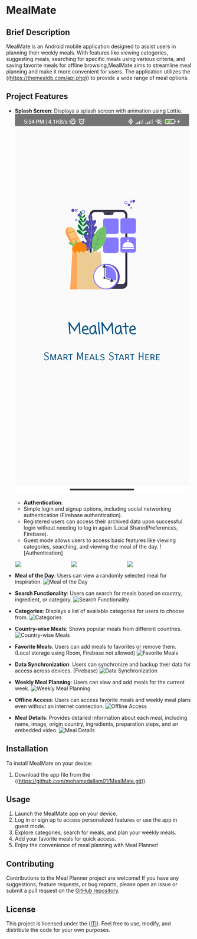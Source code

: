 # MealMate

## Brief Description
MealMate is an Android mobile application designed to assist users in planning their weekly meals. With features like viewing categories, suggesting meals, searching for specific meals using various criteria, and saving favorite meals for offline browsing,MealMate aims to streamline meal planning and make it more convenient for users. The application utilizes the ((https://themealdb.com/api.php)) to provide a wide range of meal options.

## Project Features
- **Splash Screen**: Displays a splash screen with animation using Lottie.
  ![Splash Screen](https://github.com/mohamedallam01/MealMate/blob/master/screenshots/splash%20screen.jpg?raw=true)

  - **Authentication**:
  - Simple login and signup options, including social networking authentication (Firebase authentication).
  - Registered users can access their archived data upon successful login without needing to log in again (Local SharedPreferences, Firebase).
  - Guest mode allows users to access basic features like viewing categories, searching, and viewing the meal of the day.
  ![Authentication]
<div style="display:flex; justify-content:center;">
    <img src="[url_to_image1](https://github.com/mohamedallam01/MealMate/blob/master/screenshots/register_login.jpg?raw=true)" width="30%">
    <img src="[url_to_image2](https://github.com/mohamedallam01/MealMate/blob/master/screenshots/registeration%20form.jpg?raw=true)" width="30%">
    <img src="[url_to_image3](https://github.com/mohamedallam01/MealMate/blob/master/screenshots/login.jpg?raw=true)" width="30%">
</div>

- **Meal of the Day**: Users can view a randomly selected meal for inspiration.
  ![Meal of the Day](url_to_image1)

- **Search Functionality**: Users can search for meals based on country, ingredient, or category.
  ![Search Functionality](url_to_image2)

- **Categories**: Displays a list of available categories for users to choose from.
  ![Categories](url_to_image3)

- **Country-wise Meals**: Shows popular meals from different countries.
  ![Country-wise Meals](url_to_image4)

- **Favorite Meals**: Users can add meals to favorites or remove them. (Local storage using Room, Firebase not allowed)
  ![Favorite Meals](url_to_image5)

- **Data Synchronization**: Users can synchronize and backup their data for access across devices. (Firebase)
  ![Data Synchronization](url_to_image6)

- **Weekly Meal Planning**: Users can view and add meals for the current week.
  ![Weekly Meal Planning](url_to_image7)

- **Offline Access**: Users can access favorite meals and weekly meal plans even without an internet connection.
  ![Offline Access](url_to_image8)



- **Meal Details**: Provides detailed information about each meal, including name, image, origin country, ingredients, preparation steps, and an embedded video.
  ![Meal Details](url_to_image10)




## Installation
To install MealMate on your device:

1. Download the app file from the ((https://github.com/mohamedallam01/MealMate.git)).


## Usage
1. Launch the MealMate app on your device.
2. Log in or sign up to access personalized features or use the app in guest mode.
3. Explore categories, search for meals, and plan your weekly meals.
4. Add your favorite meals for quick access.
5. Enjoy the convenience of meal planning with Meal Planner!

## Contributing
Contributions to the Meal Planner project are welcome! If you have any suggestions, feature requests, or bug reports, please open an issue or submit a pull request on the [GitHub repository](https://github.com/mohamedallam01/MealMate.git).

## License
This project is licensed under the ([ITI](https://iti.gov.eg/)). Feel free to use, modify, and distribute the code for your own purposes.
